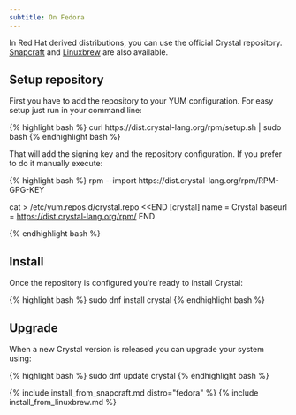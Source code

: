 ```yaml
---
subtitle: On Fedora
---
```


In Red Hat derived distributions, you can use the official Crystal repository.
[Snapcraft](#snapcraft) and [Linuxbrew](#linuxbrew) are also available.

## Setup repository

First you have to add the repository to your YUM configuration. For easy setup just run in your command line:

<div class="code_section">
{% highlight bash %}
curl https://dist.crystal-lang.org/rpm/setup.sh | sudo bash
{% endhighlight bash %}
</div>

That will add the signing key and the repository configuration. If you prefer to do it manually execute:

<div class="code_section">
{% highlight bash %}
rpm --import https://dist.crystal-lang.org/rpm/RPM-GPG-KEY

cat > /etc/yum.repos.d/crystal.repo <<END
[crystal]
name = Crystal
baseurl = https://dist.crystal-lang.org/rpm/
END

{% endhighlight bash %}
</div>

## Install
Once the repository is configured you're ready to install Crystal:

<div class="code_section">
{% highlight bash %}
sudo dnf install crystal
{% endhighlight bash %}
</div>

## Upgrade

When a new Crystal version is released you can upgrade your system using:

<div class="code_section">
{% highlight bash %}
sudo dnf update crystal
{% endhighlight bash %}
</div>

{% include install_from_snapcraft.md distro="fedora" %}
{% include install_from_linuxbrew.md %}
